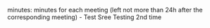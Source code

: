 minutes: minutes for each meeting (left not more than 24h after the corresponding meeting) - Test Sree Testing 2nd time
